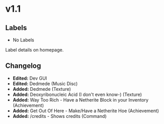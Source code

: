 # v1.1
## Labels
* No Labels

Label details on homepage.

## Changelog
* **Edited:** Dev GUI
* **Edited:** Dedmede (Music Disc)
* **Added:** Dedmede (Texture)
* **Added:** Deoxyribonucleic Acid (I don't even know-) (Texture)
* **Added:** Way Too Rich - Have a Netherite Block in your Inventory (Achievement)
* **Added:** Get Out Of Here - Make/Have a Netherite Hoe (Achievement)
* **Added:** /credits - Shows credits (Command)
